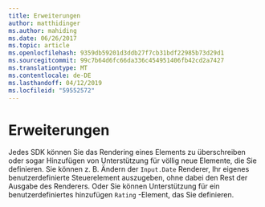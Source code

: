 ```yaml
---
title: Erweiterungen
author: matthidinger
ms.author: mahiding
ms.date: 06/26/2017
ms.topic: article
ms.openlocfilehash: 9359db59201d3ddb27f7cb31bdf22985b73d29d1
ms.sourcegitcommit: 99c7b64d6fc66da336c454951406fb42cd2a7427
ms.translationtype: MT
ms.contentlocale: de-DE
ms.lasthandoff: 04/12/2019
ms.locfileid: "59552572"
---
```

# <a name="extensibility"></a>Erweiterungen

Jedes SDK können Sie das Rendering eines Elements zu überschreiben oder sogar Hinzufügen von Unterstützung für völlig neue Elemente, die Sie definieren.  Sie können z. B. Ändern der `Input.Date` Renderer, Ihr eigenes benutzerdefinierte Steuerelement auszugeben, ohne dabei den Rest der Ausgabe des Renderers. Oder Sie können Unterstützung für ein benutzerdefiniertes hinzufügen `Rating` -Element, das Sie definieren.